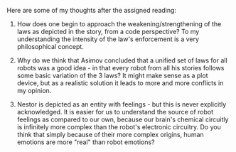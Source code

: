 Here are some of my thoughts after the assigned reading:

1. How does one begin to approach the weakening/strengthening of the laws as depicted in the story, from a code perspective? To my understanding the intensity of the law's enforcement is a very philosophical concept.

2. Why do we think that Asimov concluded that a unified set of laws for all robots was a good idea - in that every robot from all his stories follows some basic variation of the 3 laws? It might make sense as a plot device, but as a realistic solution it leads to more and more conflicts in my opinion.

3. Nestor is depicted as an entity with feelings - but this is never explicitly acknowledged. It is easier for us to understand the source of robot feelings as compared to our own, because our brain's chemical circuitly is infinitely more complex than the robot's electronic circuitry. Do you think that simply because of their more complex origins, human emotions are more "real" than robot emotions?


